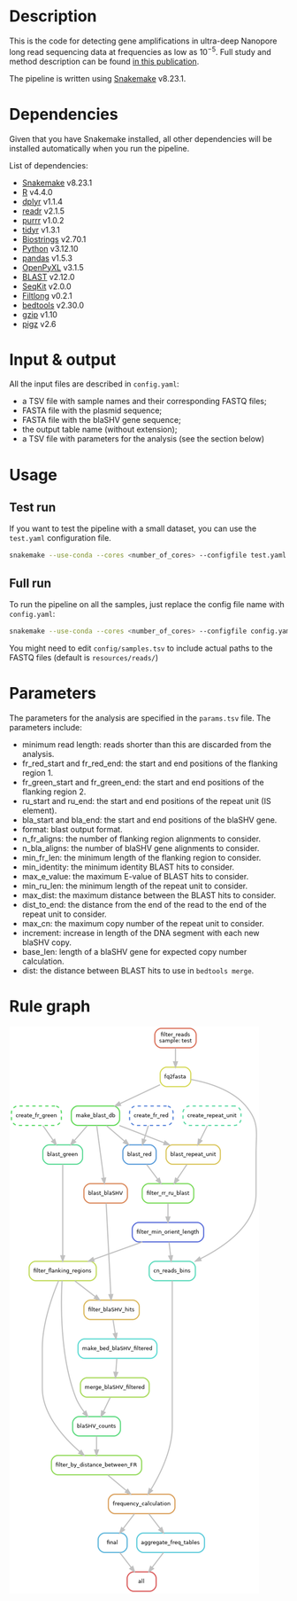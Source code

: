 # Description

This is the code for detecting gene amplifications in ultra-deep Nanopore long read sequencing data at frequencies as low as $10^{-5}$.
Full study and method description can be found [in this publication](link).

The pipeline is written using [Snakemake](https://snakemake.github.io/) v8.23.1.

# Dependencies

Given that you have Snakemake installed, all other dependencies will be installed automatically when you run the pipeline.

List of dependencies:

 - [Snakemake](https://snakemake.readthedocs.io/en/stable/) v8.23.1
 - [R](https://www.r-project.org/) v4.4.0
 - [dplyr](https://dplyr.tidyverse.org/) v1.1.4
 - [readr](https://readr.tidyverse.org/) v2.1.5
 - [purrr](https://purrr.tidyverse.org/) v1.0.2
 - [tidyr](https://tidyr.tidyverse.org/) v1.3.1
 - [Biostrings](https://bioconductor.org/packages/release/bioc/html/Biostrings.html) v2.70.1
 - [Python](https://www.python.org/) v3.12.10
 - [pandas](https://pandas.pydata.org/) v1.5.3 
 - [OpenPyXL](https://openpyxl.readthedocs.io/en/stable/) v3.1.5
 - [BLAST](https://www.ncbi.nlm.nih.gov/books/NBK52640/) v2.12.0
 - [SeqKit](https://bioinf.shenwei.me/seqkit/) v2.0.0
 - [Filtlong](https://github.com/rrwick/Filtlong) v0.2.1
 - [bedtools](https://bedtools.readthedocs.io/en/latest/) v2.30.0
 - [gzip](https://www.gzip.org/) v1.10
 - [pigz](https://zlib.net/pigz/) v2.6


# Input & output

All the input files are described in `config.yaml`:

- a TSV file with sample names and their corresponding FASTQ files;
- FASTA file with the plasmid sequence;
- FASTA file with the blaSHV gene sequence;
- the output table name (without extension);
- a TSV file with parameters for the analysis (see the section below)

# Usage

## Test run

If you want to test the pipeline with a small dataset, you can use the `test.yaml` configuration file.

```bash
snakemake --use-conda --cores <number_of_cores> --configfile test.yaml
```

## Full run

To run the pipeline on all the samples, just replace the config file name with `config.yaml`:

```bash
snakemake --use-conda --cores <number_of_cores> --configfile config.yaml
```

You might need to edit `config/samples.tsv` to include actual paths to the FASTQ files (default is `resources/reads/`)

# Parameters

The parameters for the analysis are specified in the `params.tsv` file. The parameters include:

- minimum read length: reads shorter than this are discarded from the analysis.
- fr_red_start and fr_red_end: the start and end positions of the flanking region 1.
- fr_green_start and fr_green_end: the start and end positions of the flanking region 2.
- ru_start and ru_end: the start and end positions of the repeat unit (IS element).
- bla_start and bla_end: the start and end positions of the blaSHV gene.
- format: blast output format.
- n_fr_aligns: the number of flanking region alignments to consider.
- n_bla_aligns: the number of blaSHV gene alignments to consider.
- min_fr_len: the minimum length of the flanking region to consider.
- min_identity: the minimum identity BLAST hits to consider.
- max_e_value: the maximum E-value of BLAST hits to consider.
- min_ru_len: the minimum length of the repeat unit to consider.
- max_dist: the maximum distance between the BLAST hits to consider.
- dist_to_end: the distance from the end of the read to the end of the repeat unit to consider.
- max_cn: the maximum copy number of the repeat unit to consider.
- increment: increase in length of the DNA segment with each new blaSHV copy.
- base_len: length of a blaSHV gene for expected  copy number calculation.
- dist: the distance between BLAST hits to use in `bedtools merge`.

# Rule graph

![DAG](images/rulegraph.png)
